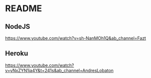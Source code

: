 # README #
## NodeJS
https://www.youtube.com/watch?v=sh-NanMOh1Q&ab_channel=Fazt

## Heroku
https://www.youtube.com/watch?v=yNxZYN1ja4Y&t=241s&ab_channel=AndresLobaton